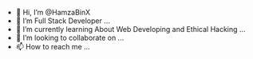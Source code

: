- 👋 Hi, I’m @HamzaBinX
- 👀 I’m Full Stack Developer ...
- 🌱 I’m currently learning About Web Developing and Ethical Hacking ...
- 💞️ I’m looking to collaborate on ...
- 📫 How to reach me ...

<!---
HamzaBinX/HamzaBinX is a ✨ special ✨ repository because its `README.md` (this file) appears on your GitHub profile.
You can click the Preview link to take a look at your changes.
--->
